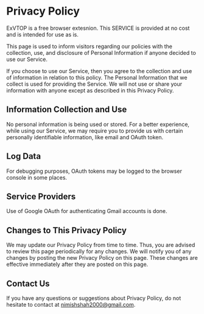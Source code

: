# Privacy Policy

ExVTOP is a free browser extesnion. This SERVICE is provided at no cost and is intended for use as is.

This page is used to inform visitors regarding our policies with the collection, use, and disclosure of Personal Information if anyone decided to use our Service.

If you choose to use our Service, then you agree to the collection and use of information in relation to this policy. The Personal Information that we collect is used for providing the Service. We will not use or share your information with anyone except as described in this Privacy Policy.

## Information Collection and Use

No personal information is being used or stored.
For a better experience, while using our Service, we may require you to provide us with certain personally identifiable information, like email and OAuth token.

## Log Data

For debugging purposes, OAuth tokens may be logged to the browser console in some places.

## Service Providers

Use of Google OAuth for authenticating Gmail accounts is done.

## Changes to This Privacy Policy

We may update our Privacy Policy from time to time. Thus, you are advised to review this page periodically for any changes. We will notify you of any changes by posting the new Privacy Policy on this page. These changes are effective immediately after they are posted on this page.

## Contact Us

If you have any questions or suggestions about Privacy Policy, do not hesitate to contact at nimishshah2000@gmail.com.
